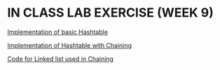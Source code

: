 # IN CLASS LAB EXERCISE (WEEK 9)


[Implementation of basic Hashtable](https://github.com/kumudh-ranasinghe/DSA/blob/1e4b611c4c3aadbacdfc0bfc299ce5e14122b7dd/LAB%209/hashtable.cpp)

[Implementation of Hashtable with Chaining](https://github.com/kumudh-ranasinghe/DSA/blob/1e4b611c4c3aadbacdfc0bfc299ce5e14122b7dd/LAB%209/hashtable1.cpp)

[Code for Linked list used in Chaining](https://github.com/kumudh-ranasinghe/DSA/blob/1e4b611c4c3aadbacdfc0bfc299ce5e14122b7dd/LAB%209/linkedlist.cpp)
